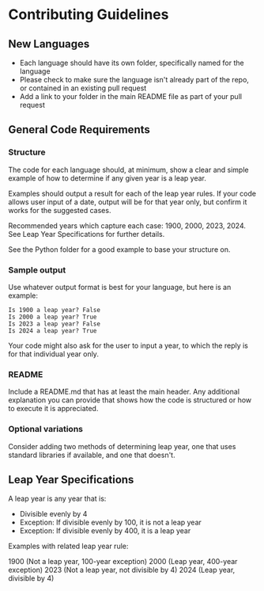 # Contributing Guidelines

## New Languages

* Each language should have its own folder, specifically named for the language
* Please check to make sure the language isn't already part of the repo, or contained in an existing pull request
* Add a link to your folder in the main README file as part of your pull request

## General Code Requirements

### Structure

The code for each language should, at minimum, show a clear and simple example of how to determine if any given year is a leap year.

Examples should output a result for each of the leap year rules. If your code allows user input of a date, output will be for that year only, but confirm it works for the suggested cases.

Recommended years which capture each case: 1900, 2000, 2023, 2024. See Leap Year Specifications for further details.

See the Python folder for a good example to base your structure on.

### Sample output

Use whatever output format is best for your language, but here is an example:

```
Is 1900 a leap year? False
Is 2000 a leap year? True
Is 2023 a leap year? False
Is 2024 a leap year? True
```

Your code might also ask for the user to input a year, to which the reply is for that individual year only.

### README

Include a README.md that has at least the main header. Any additional explanation you can provide that shows how the code is structured or how to execute it is appreciated.

### Optional variations

Consider adding two methods of determining leap year, one that uses standard libraries if available, and one that doesn't.

## Leap Year Specifications

A leap year is any year that is:

* Divisible evenly by 4
* Exception: If divisible evenly by 100, it is not a leap year
* Exception: If divisible evenly by 400, it is a leap year

Examples with related leap year rule:

1900 (Not a leap year, 100-year exception)
2000 (Leap year, 400-year exception)
2023 (Not a leap year, not divisible by 4)
2024 (Leap year, divisible by 4)
